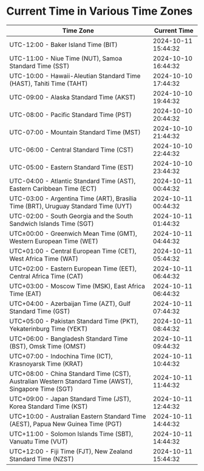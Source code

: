 # Current Time in Various Time Zones

| Time Zone | Current Time |
|-----------|--------------|
| UTC-12:00 - Baker Island Time (BIT) | 2024-10-11 15:44:32 |
| UTC-11:00 - Niue Time (NUT), Samoa Standard Time (SST) | 2024-10-10 16:44:32 |
| UTC-10:00 - Hawaii-Aleutian Standard Time (HAST), Tahiti Time (TAHT) | 2024-10-10 17:44:32 |
| UTC-09:00 - Alaska Standard Time (AKST) | 2024-10-10 19:44:32 |
| UTC-08:00 - Pacific Standard Time (PST) | 2024-10-10 20:44:32 |
| UTC-07:00 - Mountain Standard Time (MST) | 2024-10-10 21:44:32 |
| UTC-06:00 - Central Standard Time (CST) | 2024-10-10 22:44:32 |
| UTC-05:00 - Eastern Standard Time (EST) | 2024-10-10 23:44:32 |
| UTC-04:00 - Atlantic Standard Time (AST), Eastern Caribbean Time (ECT) | 2024-10-11 00:44:32 |
| UTC-03:00 - Argentina Time (ART), Brasília Time (BRT), Uruguay Standard Time (UYT) | 2024-10-11 00:44:32 |
| UTC-02:00 - South Georgia and the South Sandwich Islands Time (SGT) | 2024-10-11 01:44:32 |
| UTC±00:00 - Greenwich Mean Time (GMT), Western European Time (WET) | 2024-10-11 04:44:32 |
| UTC+01:00 - Central European Time (CET), West Africa Time (WAT) | 2024-10-11 05:44:32 |
| UTC+02:00 - Eastern European Time (EET), Central Africa Time (CAT) | 2024-10-11 06:44:32 |
| UTC+03:00 - Moscow Time (MSK), East Africa Time (EAT) | 2024-10-11 06:44:32 |
| UTC+04:00 - Azerbaijan Time (AZT), Gulf Standard Time (GST) | 2024-10-11 07:44:32 |
| UTC+05:00 - Pakistan Standard Time (PKT), Yekaterinburg Time (YEKT) | 2024-10-11 08:44:32 |
| UTC+06:00 - Bangladesh Standard Time (BST), Omsk Time (OMST) | 2024-10-11 09:44:32 |
| UTC+07:00 - Indochina Time (ICT), Krasnoyarsk Time (KRAT) | 2024-10-11 10:44:32 |
| UTC+08:00 - China Standard Time (CST), Australian Western Standard Time (AWST), Singapore Time (SGT) | 2024-10-11 11:44:32 |
| UTC+09:00 - Japan Standard Time (JST), Korea Standard Time (KST) | 2024-10-11 12:44:32 |
| UTC+10:00 - Australian Eastern Standard Time (AEST), Papua New Guinea Time (PGT) | 2024-10-11 14:44:32 |
| UTC+11:00 - Solomon Islands Time (SBT), Vanuatu Time (VUT) | 2024-10-11 14:44:32 |
| UTC+12:00 - Fiji Time (FJT), New Zealand Standard Time (NZST) | 2024-10-11 15:44:32 |
